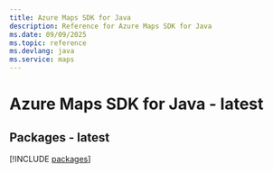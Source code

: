 ```yaml
---
title: Azure Maps SDK for Java
description: Reference for Azure Maps SDK for Java
ms.date: 09/09/2025
ms.topic: reference
ms.devlang: java
ms.service: maps
---
```

# Azure Maps SDK for Java - latest
## Packages - latest
[!INCLUDE [packages](maps-index.md)]